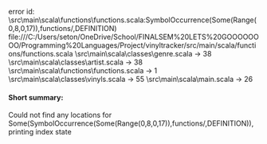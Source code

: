 error id: <WORKSPACE>\src\main\scala\functions\functions.scala:SymbolOccurrence(Some(Range(0,8,0,17)),functions/,DEFINITION)
file:///C:/Users/seton/OneDrive/School/FINALSEM%20LETS%20GOOOOOOOO/Programming%20Languages/Project/vinyltracker/src/main/scala/functions/functions.scala
<WORKSPACE>\src\main\scala\classes\genre.scala -> 38
<WORKSPACE>\src\main\scala\classes\artist.scala -> 38
<WORKSPACE>\src\main\scala\functions\functions.scala -> 1
<WORKSPACE>\src\main\scala\classes\vinyls.scala -> 55
<WORKSPACE>\src\main\scala\main.scala -> 26
#### Short summary: 

Could not find any locations for Some(SymbolOccurrence(Some(Range(0,8,0,17)),functions/,DEFINITION)), printing index state